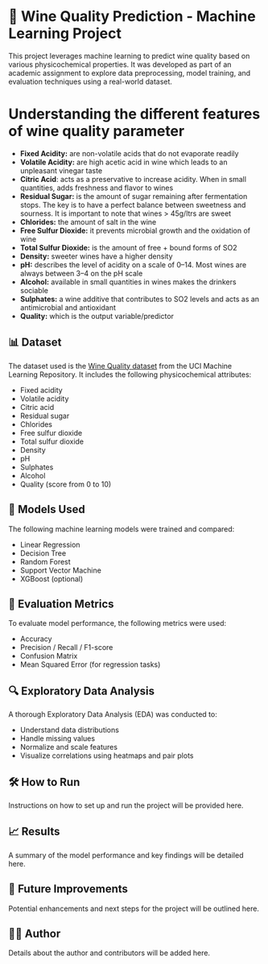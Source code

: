 # 🍷 Wine Quality Prediction - Machine Learning Project

This project leverages machine learning to predict wine quality based on various physicochemical properties. It was developed as part of an academic assignment to explore data preprocessing, model training, and evaluation techniques using a real-world dataset.

# Understanding the different features of wine quality parameter

- **Fixed Acidity:** are non-volatile acids that do not evaporate readily
- **Volatile Acidity:** are high acetic acid in wine which leads to an unpleasant vinegar taste
- **Citric Acid**: acts as a preservative to increase acidity. When in small quantities, adds freshness and flavor to wines
- **Residual Sugar:** is the amount of sugar remaining after fermentation stops. The key is to have a perfect balance between sweetness and sourness. It is important to note that wines > 45g/ltrs are sweet
- **Chlorides:** the amount of salt in the wine
- **Free Sulfur Dioxide:** it prevents microbial growth and the oxidation of wine
- **Total Sulfur Dioxide:** is the amount of free + bound forms of SO2
- **Density:** sweeter wines have a higher density
- **pH:** describes the level of acidity on a scale of 0–14. Most wines are always between 3–4 on the pH scale
- **Alcohol:** available in small quantities in wines makes the drinkers sociable
- **Sulphates:** a wine additive that contributes to SO2 levels and acts as an antimicrobial and antioxidant
- **Quality:** which is the output variable/predictor

## 📊 Dataset

The dataset used is the [Wine Quality dataset](https://www.kaggle.com/datasets/uciml/red-wine-quality-cortez-et-al-2009) from the UCI Machine Learning Repository. It includes the following physicochemical attributes:

- Fixed acidity
- Volatile acidity
- Citric acid
- Residual sugar
- Chlorides
- Free sulfur dioxide
- Total sulfur dioxide
- Density
- pH
- Sulphates
- Alcohol
- Quality (score from 0 to 10)

## 🧠 Models Used

The following machine learning models were trained and compared:

- Linear Regression
- Decision Tree
- Random Forest
- Support Vector Machine
- XGBoost (optional)

## 🧪 Evaluation Metrics

To evaluate model performance, the following metrics were used:

- Accuracy
- Precision / Recall / F1-score
- Confusion Matrix
- Mean Squared Error (for regression tasks)

## 🔍 Exploratory Data Analysis

A thorough Exploratory Data Analysis (EDA) was conducted to:

- Understand data distributions
- Handle missing values
- Normalize and scale features
- Visualize correlations using heatmaps and pair plots

## 🛠️ How to Run

Instructions on how to set up and run the project will be provided here.

## 📈 Results

A summary of the model performance and key findings will be detailed here.

## 📌 Future Improvements

Potential enhancements and next steps for the project will be outlined here.

## 👨‍💻 Author

Details about the author and contributors will be added here.
